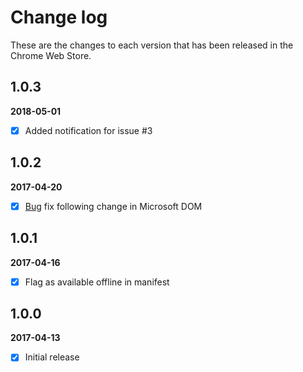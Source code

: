 # Change log

These are the changes to each version that has been released in the Chrome Web Store.

## 1.0.3
**2018-05-01** 
- [x] Added notification for issue #3

## 1.0.2
**2017-04-20** 
- [x] [Bug](https://github.com/GregTrevellick/VisualStudioMarketplaceMetrics/issues/2) fix following change in Microsoft DOM
 
## 1.0.1 
**2017-04-16** 
- [x] Flag as available offline in manifest

## 1.0.0 
**2017-04-13** 
- [x] Initial release



<!-- gregt todos

add logo to copy to clipboard
//http://jsfiddle.net/Starx/sgb4888k/2/
add languages latin welsh esperanto irish hindi

POST LIVE
test google analytics
add github issues to email link section ? 
mads kristensens tweet about low nbr of reviews

dummy

-->
